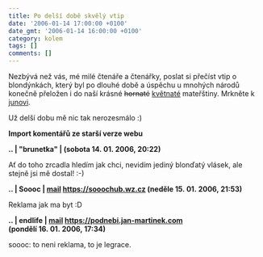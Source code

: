 ```yaml
---
title: Po delší době skvělý vtip
date: '2006-01-14 17:00:00 +0100'
date_gmt: '2006-01-14 16:00:00 +0100'
category: kolem
tags: []
comments: []
---
```

<p>Nezbývá než vás, mé milé čtenáře a čtenářky, poslat si přečíst vtip o blondýnkách, který byl
po dlouhé době a úspěchu u mnohých národů
konečně přeložen i do naší krásné <del>hornaté</del> <ins>květnaté</ins> mateřštiny. Mrkněte k
<a href="https://rs.reality-show.net/?text=105-blondaty-vtip">junovi</a>.</p>
<p>Už delší dobu mě nic tak nerozesmálo :)</p>
<div class="import-komentaru">
<p><strong>Import komentářů ze starší verze webu</strong></p>
<div class="comment">
<p style="font-weight:bold"><span class="compredmet">..</span> | <span class="comname">&quot;brunetka&quot;</span> | (sobota&nbsp;14.&nbsp;01.&nbsp;2006,&nbsp;20:22)</p>
<p>Ať do toho zrcadla hledím jak chci, nevidím jediný blonďatý vlásek, ale stejně jsi mě dostal! :-) </p>
</div>
<div class="comment">
<p style="font-weight:bold"><span class="compredmet">..</span> | <span class="comname">Soooc</span> |  <a href="mailto:xsoc@post.cz">mail</a>  <a href="https://sooochub.wz.cz">https://sooochub.wz.cz</a> (neděle&nbsp;15.&nbsp;01.&nbsp;2006,&nbsp;21:53)</p>
<p>Reklama jak ma byt :D </p>
</div>
<div class="comment">
<p style="font-weight:bold"><span class="compredmet">..</span> | <span class="comname">endlife</span> |  <a href="mailto:jan.martinek@post.cz">mail</a>  <a href="https://podnebi.jan-martinek.com">https://podnebi.jan-martinek.com</a> (pondělí&nbsp;16.&nbsp;01.&nbsp;2006,&nbsp;17:34)</p>
<p>soooc: to neni reklama, to je legrace. </p>
</div>
</div>

